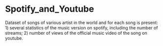 # Spotify_and_Youtube
Dataset of songs of various artist in the world and for each song is present:      1) several statistics of the music version on spotify, including the number of streams;     2) number of views of the official music video of the song on youtube.
